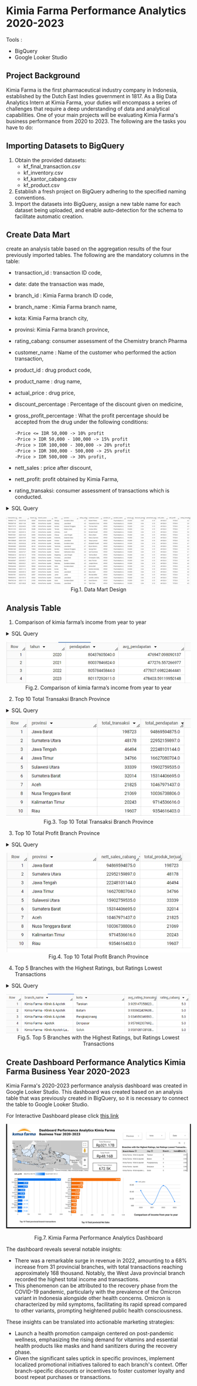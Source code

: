 # Kimia Farma Performance Analytics 2020-2023

Tools :
 - BigQuery
 - Google Looker Studio

## Project Background
Kimia Farma is the first pharmaceutical industry company in Indonesia, established by the Dutch East Indies government in 1817. As a Big Data Analytics Intern at Kimia Farma, your duties will encompass a series of challenges that require a deep understanding of data and analytical capabilities. One of your main projects will be evaluating Kimia Farma's business performance from 2020 to 2023. The following are the tasks
you have to do:

## Importing Datasets to BigQuery
1. Obtain the provided datasets:
   - kf_final_transaction.csv
   - kf_inventory.csv
   - kf_kantor_cabang.csv
   - kf_product.csv
2. Establish a fresh project on BigQuery adhering to the specified naming conventions.
3. Import the datasets into BigQuery, assign a new table name for each dataset being uploaded, and enable auto-detection for the schema to facilitate automatic creation.

## Create Data Mart
create an analysis table based on the aggregation results of the four previously imported tables. The following are the mandatory columns in the table:
- transaction_id : transaction ID code,
- date: date the transaction was made,
- branch_id : Kimia Farma branch ID code,
- branch_name : Kimia Farma branch name,
- kota: Kimia Farma branch city,
- provinsi: Kimia Farma branch province,
- rating_cabang: consumer assessment of the Chemistry branch Pharma
- customer_name : Name of the customer who performed the action transaction,
- product_id : drug product code,
- product_name : drug name,
- actual_price : drug price,
- discount_percentage : Percentage of the discount given on medicine,
- gross_profit_percentage : What the profit percentage should be accepted from the drug under the following conditions:

      -Price <= IDR 50,000 -> 10% profit
      -Price > IDR 50,000 - 100,000 -> 15% profit
      -Price > IDR 100,000 - 300,000 -> 20% profit
      -Price > IDR 300,000 - 500,000 -> 25% profit
      -Price > IDR 500,000 -> 30% profit,
- nett_sales : price after discount,
- nett_profit: profit obtained by Kimia Farma,
- rating_transaksi: consumer assessment of transactions which is conducted.

<details><summary>SQL Query</summary>

```sql
-- Create Datamart Design --
create table kimia_farma.Analyst_Table as
SELECT
  ft.transaction_id,
  ft.date,
  ft.branch_id,
  kc.branch_name,
  kc.kota,
  kc.provinsi,
  kc.rating as rating_cabang,
  ft.customer_name,
  p.product_id,
  p.product_name,
  ft.price as actual_price,
  ft.discount_percentage,
  case
    when ft.price <=50000 then 0.1
    when ft.price >50000-100000 then 0.15
    when ft.price >100000-300000 then 0.2
    when ft.price >300000-500000 then 0.25
    when ft.price >50000 then 0.3
    else 0.3
  end as persentase_gross_laba,
  ft.price*(1-ft.discount_percentage) as nett_sales,
  (ft.price*(1-ft.discount_percentage)*
    case
    when ft.price <=50000 then 0.1
    when ft.price >50000-100000 then 0.15
    when ft.price >100000-300000 then 0.2
    when ft.price >300000-500000 then 0.25
    when ft.price >50000 then 0.3
    else 0.3
  end) as nett_profit,
  ft.rating as rating_transaksi
from
  `kimia_farma.kf_final_transaction` as ft
left join
  `kimia_farma.kf_kantor_cabang` AS KC ON  ft.branch_id=kc.branch_id
left join
  `kimia_farma.kf_product` AS p ON ft.product_id = p.product_id
;
```
</details>
<p align="center">
  <img src="/Folder/Data_mart.jpeg">
  <br>Fig.1. Data Mart Design</br>
 </p>

## Analysis Table
1. Comparison of kimia farma’s income from year to year
<details><summary>SQL Query</summary>

```sql
select
   extract(year FROM att.date ) as tahun,
   SUM(nett_sales) as pendapatan,
   AVG (nett_sales) as avg_pendapatan
 from `kimia_farma.Analyst_Table` as att
 group by tahun
 order by tahun
```
</details>
<p align="center">
  <img src="/Folder/income_from_year_to_year.jpeg">
  <br>Fig.2. Comparison of kimia farma’s income from year to year</br>
 </p>

2. Top 10 Total Transaksi Branch Province
<details><summary>SQL Query</summary>

```sql
select provinsi,
count(*) AS total_transaksi,
sum(nett_sales) as total_pendapatan
from
  `kimia_farma.Analyst_Table` as Att
group by
provinsi
order by 
total_transaksi DESC
limit 10

```
</details>
<p align="center">
  <img src="/Folder/Top_10_Total_Transaksi_Branch_Province.jpeg">
  <br>Fig.3. Top 10 Total Transaksi Branch Province</br>
 </p>

3. Top 10 Total Profit Branch Province
<details><summary>SQL Query</summary>

```sql
select
  provinsi, sum(nett_sales) as nett_sales_cabang, count(product_id) as total_produk_terjual
from `kimia_farma.Analyst_Table`
group by provinsi
order by nett_sales_cabang desc
limit 10
```
</details>
<p align="center">
  <img src="/Folder/Top_10_Total_Profit_Branch_Province.jpeg">
  <br>Fig.4. Top 10 Total Profit Branch Province</br>
 </p>

4. Top 5 Branches with the Highest Ratings, but Ratings Lowest Transactions
<details><summary>SQL Query</summary>

```sql
SELECT branch_name,kota, AVG(rating_transaksi) AS avg_rating_transaksi, rating_cabang
FROM `kimia_farma.Analyst_Table`
GROUP BY branch_name,kota,rating_cabang
ORDER BY rating_cabang desc, avg_rating_transaksi asc
LIMIT 5;
```
</details>
<p align="center">
  <img src="/Folder/Top_5_Branches_with_the_Highest_Ratings.png">
  <br>Fig.5. Top 5 Branches with the Highest Ratings, but Ratings Lowest Transactions</br>
 </p>

## Create Dashboard Performance Analytics Kimia Farma Business Year 2020-2023
Kimia Farma's 2020-2023 performance analysis dashboard was created in Google Looker Studio. This dashboard was created based on an analysis table that was previously created in BigQuery, so it is necessary to connect the table to Google Looker Studio.

For Interactive Dashboard please click [this link](https://lookerstudio.google.com/reporting/429a8259-8aca-4151-ad7f-1a5d6ef194ba)

![Image Alt text](Folder/Dashboard.png)
<p align="center">Fig.7. Kimia Farma Performance Analytics Dashboard

The dashboard reveals several notable insights:

- There was a remarkable surge in revenue in 2022, amounting to a 68% increase from 31 provincial branches, with total transactions reaching approximately 168 thousand. Notably, the West Java provincial branch recorded the highest total income and transactions.
- This phenomenon can be attributed to the recovery phase from the COVID-19 pandemic, particularly with the prevalence of the Omicron variant in Indonesia alongside other health concerns. Omicron is characterized by mild symptoms, facilitating its rapid spread compared to other variants, prompting heightened public health consciousness.

These insights can be translated into actionable marketing strategies:

- Launch a health promotion campaign centered on post-pandemic wellness, emphasizing the rising demand for vitamins and essential health products like masks and hand sanitizers during the recovery phase.
- Given the significant sales uptick in specific provinces, implement localized promotional initiatives tailored to each branch's context. Offer branch-specific discounts or incentives to foster customer loyalty and boost repeat purchases or transactions.
